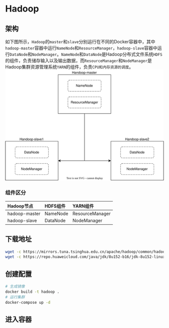 # Hadoop
## 架构
如下图所示，`Hadoop`的`master`和`slave`分别运行在不同的Docker容器中，其中`hadoop-master`容器中运行`NameNode`和`ResourceManager`，`hadoop-slave`容器中运行`DataNode`和`NodeManager`。`NameNode`和`DataNode`是Hadoop分布式文件系统`HDFS`的组件，负责储存输入以及输出数据，而`ResourceManager`和`NodeManager`是Hadoop集群资源管理系统`YARN`的组件，负责`CPU和内存资源的调度`。  
![hadoop](/images/hadoop.drawio.svg)  
  
### 组件区分
|Hadoop节点|HDFS组件|YARN组件|
|:----|:----|:----|
|hadoop-master|NameNode|ResourceManager|
|hadoop-slave|DataNode|NodeManager|

## 下载地址
```sh
wget -c https://mirrors.tuna.tsinghua.edu.cn/apache/hadoop/common/hadoop-3.3.1/hadoop-3.3.1.tar.gz
wget -c https://repo.huaweicloud.com/java/jdk/8u152-b16/jdk-8u152-linux-x64.tar.gz
```

## 创建配置
```sh
# 生成镜像
docker build -t hadoop .
# 运行集群
docker-compose up -d
```

## 进入容器
```sh

```

